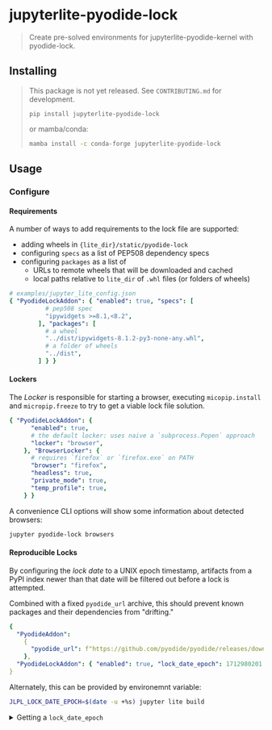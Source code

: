 # jupyterlite-pyodide-lock

> Create pre-solved environments for jupyterlite-pyodide-kernel with pyodide-lock.

## Installing

> This package is not yet released. See `CONTRIBUTING.md` for development.
>
> ```
> pip install jupyterlite-pyodide-lock
> ```
>
> or mamba/conda:
>
> ```bash
> mamba install -c conda-forge jupyterlite-pyodide-lock
> ```


## Usage

### Configure

#### Requirements

A number of ways to add requirements to the lock file are supported:

- adding wheels in `{lite_dir}/static/pyodide-lock`
- configuring `specs` as a list of PEP508 dependency specs
- configuring `packages` as a list of
  - URLs to remote wheels that will be downloaded and cached
  - local paths relative to `lite_dir` of `.whl` files (or folders of wheels)

```yaml
# examples/jupyter_lite_config.json
{ "PyodideLockAddon": { "enabled": true, "specs": [
          # pep508 spec
          "ipywidgets >=8.1,<8.2",
        ], "packages": [
          # a wheel
          "../dist/ipywidgets-8.1.2-py3-none-any.whl",
          # a folder of wheels
          "../dist",
        ] } }
```

#### Lockers

The _Locker_ is responsible for starting a browser, executing `micopip.install`
and `micropip.freeze` to try to get a viable lock file solution.

```yaml
{ "PyodideLockAddon": {
      "enabled": true,
      # the default locker: uses naive a `subprocess.Popen` approach
      "locker": "browser",
    }, "BrowserLocker": {
      # requires `firefox` or `firefox.exe` on PATH
      "browser": "firefox",
      "headless": true,
      "private_mode": true,
      "temp_profile": true,
    } }
```

A convenience CLI options will show some information about detected browsers:

```bash
jupyter pyodide-lock browsers
```

#### Reproducible Locks

By configuring the _lock date_ to a UNIX epoch timestamp, artifacts from a PyPI
index newer than that date will be filtered out before a lock is attempted.

Combined with a fixed `pyodide_url` archive, this should prevent known packages
and their dependencies from "drifting."

```yaml
{
  "PyodideAddon":
    {
      "pyodide_url": f"https://github.com/pyodide/pyodide/releases/download/0.25.0/pyodide-core-0.25.0.tar.bz2",
    },
  "PyodideLockAddon": { "enabled": true, "lock_date_epoch": 1712980201 },
}
```

Alternately, this can be provided by environemnt variable:

```bash
JLPL_LOCK_DATE_EPOCH=$(date -u +%s) jupyter lite build
```

<details>

<summary>Getting a <code>lock_date_epoch</code></summary>

As shown in the example above, `date` can provide this:

```bash
date -u +%s
```

Or `python`:

```py
>>> from datetime import datetime, timezone
>>> int(datetime.now(tz=timezone.utc).timestamp())
```

...or `git`, for the last commit time of a file:

```bash
git log -1 --format=%ct requirements.txt
```

The latter approch, using version control metadata, is recommended, as it
shifts the burden of bookkeeping to a verifiable source.

</details>
